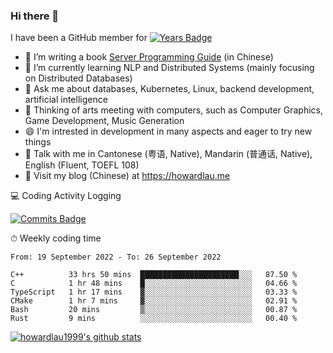 ### Hi there 👋
I have been a GitHub member for [![Years Badge](https://badges.pufler.dev/years/howardlau1999)](https://badges.pufler.dev)

- 🔭 I’m writing a book [Server Programming Guide](https://github.com/howardlau1999/server-programming-guide) (in Chinese) 
- 🌱 I’m currently learning NLP and Distributed Systems (mainly focusing on Distributed Databases)
- 💬 Ask me about databases, Kubernetes, Linux, backend development, artificial intelligence
- 🤔 Thinking of arts meeting with computers, such as Computer Graphics, Game Development, Music Generation
- 😄 I'm intrested in development in many aspects and eager to try new things
- 💬 Talk with me in Cantonese (粤语, Native), Mandarin (普通话, Native), English (Fluent, TOEFL 108)
- 📕 Visit my blog (Chinese) at https://howardlau.me

<!--
**howardlau1999/howardlau1999** is a ✨ _special_ ✨ repository because its `README.md` (this file) appears on your GitHub profile.

Here are some ideas to get you started:
- 👯 I’m looking to collaborate on ...
- 🤔 I’m looking for help with ...
- 📫 How to reach me: ...
- 😄 Pronouns: ...
- ⚡ Fun fact: ...
-->

💻 Coding Activity Logging

[![Commits Badge](https://badges.pufler.dev/commits/weekly/howardlau1999)](https://badges.pufler.dev)

⏱ Weekly coding time
<!-- Generated By https://github.com/athul/waka-readme -->
<!--START_SECTION:waka-->

```text
From: 19 September 2022 - To: 26 September 2022

C++          33 hrs 50 mins  ██████████████████████░░░   87.50 %
C            1 hr 48 mins    █░░░░░░░░░░░░░░░░░░░░░░░░   04.66 %
TypeScript   1 hr 17 mins    ▓░░░░░░░░░░░░░░░░░░░░░░░░   03.33 %
CMake        1 hr 7 mins     ▓░░░░░░░░░░░░░░░░░░░░░░░░   02.91 %
Bash         20 mins         ▒░░░░░░░░░░░░░░░░░░░░░░░░   00.87 %
Rust         9 mins          ░░░░░░░░░░░░░░░░░░░░░░░░░   00.40 %
```

<!--END_SECTION:waka-->

[![howardlau1999's github stats](https://github-readme-stats.vercel.app/api?username=howardlau1999)](https://github.com/anuraghazra/github-readme-stats)

<!--[![Top Langs](https://github-readme-stats.vercel.app/api/top-langs/?username=howardlau1999&layout=compact)](https://github.com/anuraghazra/github-readme-stats)-->

<!--1-->
